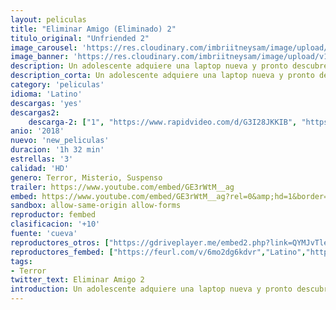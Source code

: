 ```yaml
---
layout: peliculas
title: "Eliminar Amigo (Eliminado) 2"
titulo_original: "Unfriended 2"
image_carousel: 'https://res.cloudinary.com/imbriitneysam/image/upload/v1544237056/eliminar2-poster-min.jpg'
image_banner: 'https://res.cloudinary.com/imbriitneysam/image/upload/v1544237056/eliminar2-banner-min.jpg'
description: Un adolescente adquiere una laptop nueva y pronto descubre que el propietario anterior no solo le está mirando, sino que también hará lo que sea para recuperarla.
description_corta: Un adolescente adquiere una laptop nueva y pronto descubre que el propietario anterior no solo le está mirando, sino que también hará lo que sea para recuperarla.
category: 'peliculas'
idioma: 'Latino'
descargas: 'yes'
descargas2:
    descarga-2: ["1", "https://www.rapidvideo.com/d/G3I28JKKIB", "https://www.google.com/s2/favicons?domain=www.rapidvideo.com","RapidVideo","https://res.cloudinary.com/imbriitneysam/image/upload/v1541473684/mexico.png", "Subtitulada", "HD"]
anio: '2018'
nuevo: 'new_peliculas'
duracion: '1h 32 min'
estrellas: '3'
calidad: 'HD'
genero: Terror, Misterio, Suspenso
trailer: https://www.youtube.com/embed/GE3rWtM__ag
embed: https://www.youtube.com/embed/GE3rWtM__ag?rel=0&amp;hd=1&border=0&wmode=opaque&enablejsapi=1&modestbranding=1&controls=1&showinfo=1
sandbox: allow-same-origin allow-forms
reproductor: fembed
clasificacion: '+10'
fuente: 'cueva'
reproductores_otros: ["https://gdriveplayer.me/embed2.php?link=QYMJvTlePmZ5XZJFWrs8cwNclM2Z3PzLsCIVX2JT%252BrBXrJc4XQy3hR%252BC4iFQpJAfOt7WxVaPI0RzPOZZ5V4Jr3EwE5u5leSQYf0%252FwhHQgOKILBSf3yBndnth%252BIQmPDzCCPpC90%252BLU3glEigD%252FP15SaNR9NvPf59a0RZTNh05svSBTGLV4gauDU1zZmX7SlmVfgXJ1xxGIE6M7TI7xJrmVo","Latino","https://gdriveplayer.io/embed2.php?link=59rU10289a%252FSYQ0%252BIeDM4g5%252FB%252FNHd7Zm2eaOPKrLYCEF9qJcs4BPAPVC5V3%252FugRuhlT9wez%252FS73l45rjIuQ5JZThivH0bSMid8hn%252FBlf77CJNPE8tdTLSEZ4NBg%252F%252BBWWNyzaOhG6W5tQpmwY2eRP9SzvHldx%252FblrsVURW59DoGmy%252F3pSmC0LfwFUoSqIzIIK3ETSw3t4OP%252FJ6mAIJa7WTj","Latino"]
reproductores_fembed: ["https://feurl.com/v/6mo2dg6kdvr","Latino","https://feurl.com/v/ky-j1u38786xqmq","Latino","https://feurl.com/v/059l3q5rn96","Latino"]
tags:
- Terror
twitter_text: Eliminar Amigo 2
introduction: Un adolescente adquiere una laptop nueva y pronto descubre que el propietario anterior no solo le está mirando, sino que también hará lo que sea para recuperarla.
---
```



 







